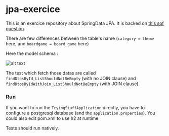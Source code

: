 # jpa-exercice
This is an exercice repository about SpringData JPA. It is backed on [this sof question](https://stackoverflow.com/questions/65968259/select-only-specific-columns-from-joined-tables-many-to-many-in-spring-data-jp).

There are few differences between the table's name (`category = theme` here, and `boardgame = board_game` here)

Here the model schema :

![alt text](https://github.com/xxjokerx/jpa-exercice/blob/main/doc/model%20-%20with%20needed%20fields.jpg?raw=true)

The test which fetch those datas are called `findDtosById_ListShouldNotBeEmpty` (with no JOIN clause) and 
`findDtosByIdWithJoin_ListShouldNotBeEmpty` (with JOIN clause).


### Run

If you want to run the `TryingStuffApplication` directly, you have to configure a postgresql database (and the `application.properties`).
You could also edit pom.xml to use h2 at runtime.

Tests should run natively.